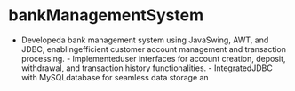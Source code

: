 # bankManagementSystem
- Developeda bank management system using JavaSwing, AWT, and JDBC, enablingefficient customer account management and transaction processing. - Implementeduser interfaces for account creation, deposit, withdrawal, and transaction history functionalities. - IntegratedJDBC with MySQLdatabase for seamless data storage an
